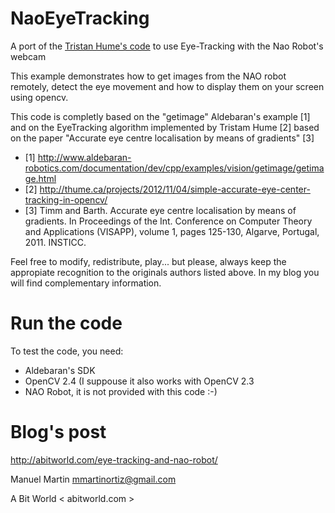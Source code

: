 NaoEyeTracking
==============

A port of the <a href="https://github.com/trishume/eyeLike">Tristan Hume's code</a> to use Eye-Tracking with the Nao Robot's webcam

This example demonstrates how to get images from the NAO robot remotely, detect
the eye movement and how to display them on your screen using opencv.

This code is completly based on the "getimage" Aldebaran's example [1]
and on the EyeTracking algorithm implemented by Tristam Hume [2] based
on the paper "Accurate eye centre localisation by means of gradients" [3]

* [1] http://www.aldebaran-robotics.com/documentation/dev/cpp/examples/vision/getimage/getimage.html
* [2] http://thume.ca/projects/2012/11/04/simple-accurate-eye-center-tracking-in-opencv/
* [3] Timm and Barth. Accurate eye centre localisation by means of gradients.
    In Proceedings of the Int. Conference on Computer Theory and Applications (VISAPP),
    volume 1, pages 125-130, Algarve, Portugal, 2011. INSTICC.

Feel free to modify, redistribute, play... but please, always keep the appropiate
recognition to the originals authors listed above. In my blog you will find complementary
information.

Run the code
============

To test the code, you need:
* Aldebaran's SDK
* OpenCV 2.4 (I suppouse it also works with OpenCV 2.3
* NAO Robot, it is not provided with this code :-)

Blog's post
===========

http://abitworld.com/eye-tracking-and-nao-robot/

Manuel Martin <mmartinortiz@gmail.com>

A Bit World < abitworld.com >
